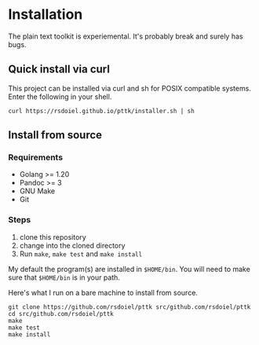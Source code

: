 
# Installation

The plain text toolkit is experiemental. It's probably break and surely has bugs.

## Quick install via curl

This project can be installed via curl and sh for POSIX compatible systems.
Enter the following in your shell.

~~~
curl https://rsdoiel.github.io/pttk/installer.sh | sh
~~~

## Install from source

### Requirements

- Golang >= 1.20
- Pandoc >= 3
- GNU Make
- Git

### Steps

1. clone this repository
2. change into the cloned directory
3. Run `make`, `make test` and `make install`

My default the program(s) are installed in `$HOME/bin`. You will
need to make sure that `$HOME/bin` is in your path.

Here's what I run on a bare machine to install from source.

```
git clone https://github.com/rsdoiel/pttk src/github.com/rsdoiel/pttk
cd src/github.com/rsdoiel/pttk
make
make test
make install
```



